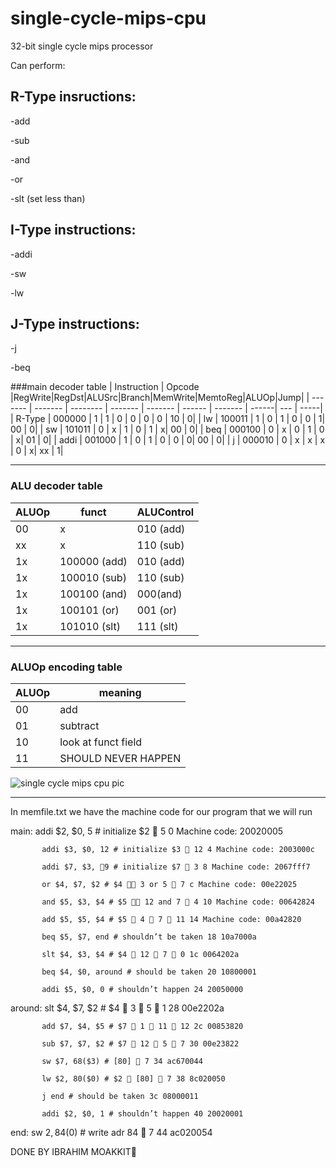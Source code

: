 # single-cycle-mips-cpu
32-bit single cycle mips processor


Can perform:

## R-Type insructions:

-add

-sub

-and

-or

-slt (set less than)


## I-Type instructions:

-addi

-sw

-lw


## J-Type instructions:

-j

-beq




###main decoder table
|  Instruction | Opcode |RegWrite|RegDst|ALUSrc|Branch|MemWrite|MemtoReg|ALUOp|Jump|
| ------- | ------- | -------- | ------- | ------- | ------ | ------- | ------| --- | -----|
| R-Type | 000000 | 1 | 1 | 0 | 0 | 0 | 0 | 10 | 0|
| lw | 100011 | 1 | 0 | 1 | 0 | 0 | 1| 00 | 0|
| sw | 101011 | 0 | x | 1 | 0 | 1 | x| 00 | 0|
| beq | 000100 | 0 | x | 0 | 1 | 0 | x| 01 | 0|
| addi | 001000 | 1 | 0 | 1 | 0 | 0 | 0| 00 | 0|
| j | 000010 | 0 | x | x | x | 0 | x| xx | 1|
***************************************************
### ALU decoder table
|  ALUOp | funct |ALUControl|
| ------- | ------- | -------- |
| 00 | x | 010 (add) |
| xx | x | 110 (sub) |
| 1x | 100000 (add) | 010 (add) |
| 1x | 100010 (sub) | 110 (sub) |
| 1x | 100100 (and) | 000(and) |
| 1x | 100101 (or) | 001 (or) |
| 1x | 101010 (slt) | 111 (slt) |


*******************************************************
### ALUOp encoding table
| ALUOp  | meaning |
| ------------- | ------------- |
| 00  | add |
| 01  | subtract  |
| 10  | look at funct field  |
| 11  | SHOULD NEVER HAPPEN  |










![single cycle mips cpu pic](https://user-images.githubusercontent.com/108411357/180609488-dd201f40-4677-4da3-8f10-106ea1fde0a7.png)




**********************************************

In memfile.txt we have the machine code for our program that we will run



main:      addi $2, $0, 5 # initialize $2  5 0 Machine code: 20020005 

           addi $3, $0, 12 # initialize $3  12 4 Machine code: 2003000c
           
           addi $7, $3, 9 # initialize $7  3 8 Machine code: 2067fff7
           
           or $4, $7, $2 # $4  3 or 5  7 c Machine code: 00e22025
           
           and $5, $3, $4 # $5  12 and 7  4 10 Machine code: 00642824
           
           add $5, $5, $4 # $5  4  7  11 14 Machine code: 00a42820
           
           beq $5, $7, end # shouldn’t be taken 18 10a7000a
           
           slt $4, $3, $4 # $4  12  7  0 1c 0064202a
           
           beq $4, $0, around # should be taken 20 10800001
           
           addi $5, $0, 0 # shouldn’t happen 24 20050000
           
around:    slt $4, $7, $2 # $4  3  5  1 28 00e2202a

           add $7, $4, $5 # $7  1  11  12 2c 00853820
           
           sub $7, $7, $2 # $7  12  5  7 30 00e23822
           
           sw $7, 68($3) # [80]  7 34 ac670044
           
           lw $2, 80($0) # $2  [80]  7 38 8c020050
           
           j end # should be taken 3c 08000011
           
           addi $2, $0, 1 # shouldn’t happen 40 20020001
           
end:      sw $2, 84($0) # write adr 84  7 44 ac020054








DONE BY IBRAHIM MOAKKIT🎩


